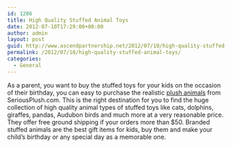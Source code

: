 ```yaml
---
id: 1206
title: High Quality Stuffed Animal Toys
date: 2012-07-10T17:29:00+00:00
author: admin
layout: post
guid: http://www.ascendpartnership.net/2012/07/10/high-quality-stuffed-animal-toys/
permalink: /2012/07/10/high-quality-stuffed-animal-toys/
categories:
  - General
---
```

As a parent, you want to buy the stuffed toys for your kids on the occasion of their birthday, you can easy to purchase the realistic [plush animals](http://www.seriousplush.com) from SeriousPlush.com. This is the right destination for you to find the huge collection of high quality animal types of stuffed toys like cats, dolphins, giraffes, pandas, Audubon birds and much more at a very reasonable price. They offer free ground shipping if your orders more than $50. Branded stuffed animals are the best gift items for kids, buy them and make your child&#8217;s birthday or any special day as a memorable one.